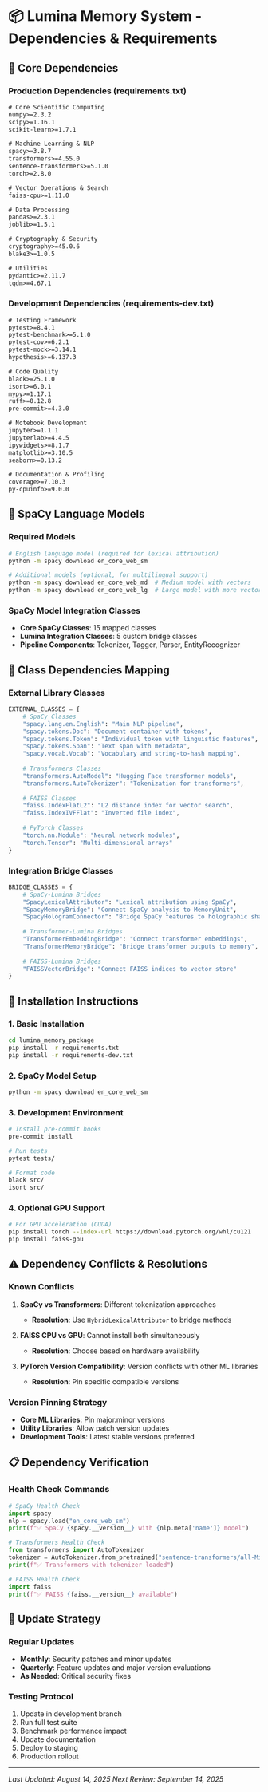 # 📦 Lumina Memory System - Dependencies & Requirements

## 🎯 **Core Dependencies**

### **Production Dependencies (requirements.txt)**
```txt
# Core Scientific Computing
numpy>=2.3.2
scipy>=1.16.1
scikit-learn>=1.7.1

# Machine Learning & NLP
spacy>=3.8.7
transformers>=4.55.0
sentence-transformers>=5.1.0
torch>=2.8.0

# Vector Operations & Search
faiss-cpu>=1.11.0

# Data Processing
pandas>=2.3.1
joblib>=1.5.1

# Cryptography & Security
cryptography>=45.0.6
blake3>=1.0.5

# Utilities
pydantic>=2.11.7
tqdm>=4.67.1
```

### **Development Dependencies (requirements-dev.txt)**
```txt
# Testing Framework
pytest>=8.4.1
pytest-benchmark>=5.1.0
pytest-cov>=6.2.1
pytest-mock>=3.14.1
hypothesis>=6.137.3

# Code Quality
black>=25.1.0
isort>=6.0.1
mypy>=1.17.1
ruff>=0.12.8
pre-commit>=4.3.0

# Notebook Development
jupyter>=1.1.1
jupyterlab>=4.4.5
ipywidgets>=8.1.7
matplotlib>=3.10.5
seaborn>=0.13.2

# Documentation & Profiling
coverage>=7.10.3
py-cpuinfo>=9.0.0
```

## 🧬 **SpaCy Language Models**

### **Required Models**
```bash
# English language model (required for lexical attribution)
python -m spacy download en_core_web_sm

# Additional models (optional, for multilingual support)
python -m spacy download en_core_web_md  # Medium model with vectors
python -m spacy download en_core_web_lg  # Large model with more vectors
```

### **SpaCy Model Integration Classes**
- **Core SpaCy Classes**: 15 mapped classes
- **Lumina Integration Classes**: 5 custom bridge classes
- **Pipeline Components**: Tokenizer, Tagger, Parser, EntityRecognizer

## 🔬 **Class Dependencies Mapping**

### **External Library Classes**
```python
EXTERNAL_CLASSES = {
    # SpaCy Classes
    "spacy.lang.en.English": "Main NLP pipeline",
    "spacy.tokens.Doc": "Document container with tokens",
    "spacy.tokens.Token": "Individual token with linguistic features",
    "spacy.tokens.Span": "Text span with metadata",
    "spacy.vocab.Vocab": "Vocabulary and string-to-hash mapping",
    
    # Transformers Classes
    "transformers.AutoModel": "Hugging Face transformer models",
    "transformers.AutoTokenizer": "Tokenization for transformers",
    
    # FAISS Classes
    "faiss.IndexFlatL2": "L2 distance index for vector search",
    "faiss.IndexIVFFlat": "Inverted file index",
    
    # PyTorch Classes
    "torch.nn.Module": "Neural network modules",
    "torch.Tensor": "Multi-dimensional arrays"
}
```

### **Integration Bridge Classes**
```python
BRIDGE_CLASSES = {
    # SpaCy-Lumina Bridges
    "SpacyLexicalAttributor": "Lexical attribution using SpaCy",
    "SpacyMemoryBridge": "Connect SpaCy analysis to MemoryUnit",
    "SpacyHologramConnector": "Bridge SpaCy features to holographic shapes",
    
    # Transformer-Lumina Bridges  
    "TransformerEmbeddingBridge": "Connect transformer embeddings",
    "TransformerMemoryBridge": "Bridge transformer outputs to memory",
    
    # FAISS-Lumina Bridges
    "FAISSVectorBridge": "Connect FAISS indices to vector store"
}
```

## 🚀 **Installation Instructions**

### **1. Basic Installation**
```bash
cd lumina_memory_package
pip install -r requirements.txt
pip install -r requirements-dev.txt
```

### **2. SpaCy Model Setup**
```bash
python -m spacy download en_core_web_sm
```

### **3. Development Environment**
```bash
# Install pre-commit hooks
pre-commit install

# Run tests
pytest tests/

# Format code
black src/
isort src/
```

### **4. Optional GPU Support**
```bash
# For GPU acceleration (CUDA)
pip install torch --index-url https://download.pytorch.org/whl/cu121
pip install faiss-gpu
```

## ⚠️ **Dependency Conflicts & Resolutions**

### **Known Conflicts**
1. **SpaCy vs Transformers**: Different tokenization approaches
   - **Resolution**: Use `HybridLexicalAttributor` to bridge methods
   
2. **FAISS CPU vs GPU**: Cannot install both simultaneously
   - **Resolution**: Choose based on hardware availability
   
3. **PyTorch Version Compatibility**: Version conflicts with other ML libraries
   - **Resolution**: Pin specific compatible versions

### **Version Pinning Strategy**
- **Core ML Libraries**: Pin major.minor versions
- **Utility Libraries**: Allow patch version updates
- **Development Tools**: Latest stable versions preferred

## 📋 **Dependency Verification**

### **Health Check Commands**
```python
# SpaCy Health Check
import spacy
nlp = spacy.load("en_core_web_sm")
print(f"✅ SpaCy {spacy.__version__} with {nlp.meta['name']} model")

# Transformers Health Check  
from transformers import AutoTokenizer
tokenizer = AutoTokenizer.from_pretrained("sentence-transformers/all-MiniLM-L6-v2")
print(f"✅ Transformers with tokenizer loaded")

# FAISS Health Check
import faiss
print(f"✅ FAISS {faiss.__version__} available")
```

## 🔄 **Update Strategy**

### **Regular Updates**
- **Monthly**: Security patches and minor updates
- **Quarterly**: Feature updates and major version evaluations
- **As Needed**: Critical security fixes

### **Testing Protocol**
1. Update in development branch
2. Run full test suite
3. Benchmark performance impact
4. Update documentation
5. Deploy to staging
6. Production rollout

---

*Last Updated: August 14, 2025*
*Next Review: September 14, 2025*
